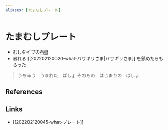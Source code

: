 ```yaml
---
aliases: [たまむしプレート]
---
```

# たまむしプレート

- むしタイプの石盤
- 暴れる [[202202120020-what-バサギリさま|バサギリさま]] を鎮めたらもらった

> うちゅう　うまれた　ばしょ
> そのもの　はじまりの　ばしょ

## References



## Links

- [[202202120045-what-プレート]]
